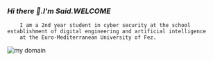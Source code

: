 ### *Hi there 👋.I'm Said.WELCOME*

```
    I am a 2nd year student in cyber security at the school establishment of digital engineering and artificial intelligence 
    at the Euro-Mediterranean University of Fez.
```

![my domain](https://user-images.githubusercontent.com/86806365/218285257-5c9f0654-8fb6-4872-841d-870998a94081.png)


<!--
**saidelouardi/saidelouardi** is a ✨ _special_ ✨ repository because its `README.md` (this file) appears on your GitHub profile.

Here are some ideas to get you started:

- 🔭 I’m currently working on ...
- 🌱 I’m currently learning ...
- 👯 I’m looking to collaborate on ...
- 🤔 I’m looking for help with ...
- 💬 Ask me about ...
- 📫 How to reach me: ...
- 😄 Pronouns: ...
- ⚡ Fun fact: ...
-->
